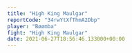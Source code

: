 ```yaml
---
title: "High King Maulgar"
reportCode: "34rwYtXfThmA2Dbp"
player: "Bøømba"
fight: "High King Maulgar"
date: 2021-06-27T18:56:46.133000+00:00
---
```

